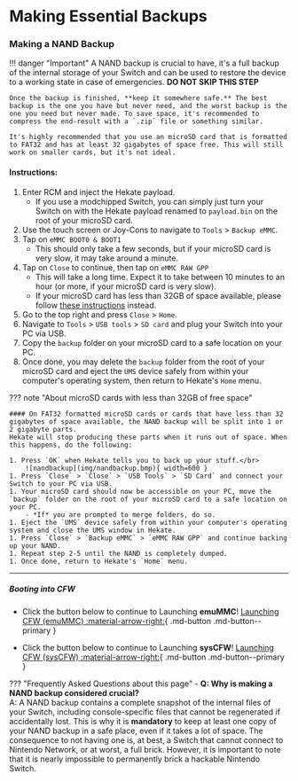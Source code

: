 # Making Essential Backups

### **Making a NAND Backup**

!!! danger "Important"
	A NAND backup is crucial to have, it's a full backup of the internal storage of your Switch and can be used to restore the device to a working state in case of emergencies. **DO NOT SKIP THIS STEP**

	Once the backup is finished, **keep it somewhere safe.** The best backup is the one you have but never need, and the worst backup is the one you need but never made. To save space, it's recommended to compress the end-result with a `.zip` file or something similar.

	It's highly recommended that you use an microSD card that is formatted to FAT32 and has at least 32 gigabytes of space free. This will still work on smaller cards, but it's not ideal.

#### **Instructions:**

1. Enter RCM and inject the Hekate payload.
    - If you use a modchipped Switch, you can simply just turn your Switch on with the Hekate payload renamed to `payload.bin` on the root of your microSD card.
1. Use the touch screen or Joy-Cons to navigate to `Tools` > `Backup eMMC`.
1. Tap on `eMMC BOOT0 & BOOT1`
    - This should only take a few seconds, but if your microSD card is very slow, it may take around a minute.
1. Tap on `Close` to continue, then tap on `eMMC RAW GPP`
    - This will take a long time. Expect it to take between 10 minutes to an hour (or more, if your microSD card is very slow).
    - If your microSD card has less than 32GB of space available, please follow [these instructions](#on-fat32-formatted-microsd-cards-or-cards-that-have-less-than-32-gigabytes-of-space-available-the-nand-backup-will-be-split-into-1-or-2-gigabyte-parts) instead.
1. Go to the top right and press `Close` > `Home`.
1. Navigate to `Tools` > `USB tools` > `SD card` and plug your Switch into your PC via USB.
1. Copy the `backup` folder on your microSD card to a safe location on your PC.
1. Once done, you may delete the `backup` folder from the root of your microSD card and eject the `UMS` device safely from within your computer's operating system, then return to Hekate's `Home` menu.

??? note "About microSD cards with less than 32GB of free space"

    #### On FAT32 formatted microSD cards or cards that have less than 32 gigabytes of space available, the NAND backup will be split into 1 or 2 gigabyte parts.
    Hekate will stop producing these parts when it runs out of space. When this happens, do the following:

    1. Press `OK` when Hekate tells you to back up your stuff.</br>
        ![nandbackup](img/nandbackup.bmp){ width=600 }
    1. Press `Close` > `Close` > `USB Tools` > `SD Card` and connect your Switch to your PC via USB.
    1. Your microSD card should now be accessible on your PC, move the `backup` folder on the root of your microSD card to a safe location on your PC.
        - *If* you are prompted to merge folders, do so.
    1. Eject the `UMS` device safely from within your computer's operating system and close the UMS window in Hekate.
    1. Press `Close` > `Backup eMMC` > `eMMC RAW GPP` and continue backing up your NAND.
    1. Repeat step 2-5 until the NAND is completely dumped.
    1. Once done, return to Hekate's `Home` menu.

-----

##### **Booting into CFW**

<div class="grid cards" markdown>

-   Click the button below to continue to Launching **emuMMC**!
    [Launching CFW (emuMMC) :material-arrow-right:](launching_cfw.md#__tabbed_1_1){ .md-button .md-button--primary }

-   Click the button below to continue to Launching **sysCFW**!
    [Launching CFW (sysCFW) :material-arrow-right:](launching_cfw.md#__tabbed_1_2){ .md-button .md-button--primary }

</div>

??? "Frequently Asked Questions about this page"
      - **Q: Why is making a NAND backup considered crucial?** <br>
        A: A NAND backup contains a complete snapshot of the internal files of your Switch, including console-specific files that cannot be regenerated if accidentally lost. This is why it is **mandatory** to keep at least one copy of your NAND backup in a safe place, even if it takes a lot of space. The consequence to not having one is, at best, a Switch that cannot connect to Nintendo Network, or at worst, a full brick. However, it is important to note that it is nearly impossible to permanently brick a hackable Nintendo Switch.
